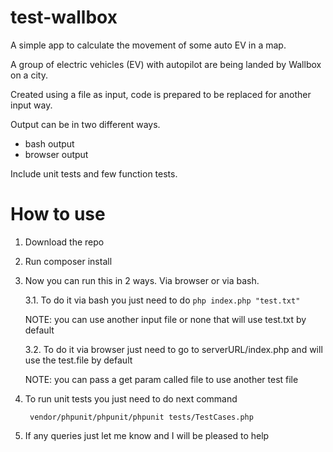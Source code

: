 # test-wallbox

A simple app to calculate the movement of some auto EV in a map.

A group of electric vehicles (EV) with autopilot are being landed by Wallbox on a city.

Created using a file as input, code is prepared to be replaced for another input way.

Output can be in two different ways.

* bash output
* browser output

Include unit tests and few function tests.

# How to use

1. Download the repo
2. Run composer install
3. Now you can run this in 2 ways. Via browser or via bash.
    
    3.1. To do it via bash you just need to do `php index.php "test.txt"`

    NOTE: you can use another input file or none that will use test.txt by default

    3.2. To do it via browser just need to go to serverURL/index.php and will use the test.file by default

    NOTE: you can pass a get param called file to use another test file
    
4. To run unit tests you just need to do next command

    ```
     vendor/phpunit/phpunit/phpunit tests/TestCases.php
    ```
    
5. If any queries just let me know and I will be pleased to help
